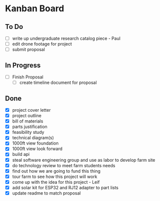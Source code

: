 # Kanban Board

## To Do
- [ ] write up undergraduate research catalog piece - Paul
- [ ] edit drone footage for project
- [ ] submit proposal

## In Progress
- [ ] Finish Proposal
    - [ ] create timeline document for proposal

## Done
- [X] project cover letter
- [X] project outline
- [X] bill of materials
- [X] parts justification
- [X] feasibility study
- [X] technical diagram(s)
- [X] 1000ft view foundation
- [X] 1000ft view look forward
- [X] build api
- [X] steal software engineering group and use as labor to develop farm site
- [X] do technology review to meet farm students needs
- [X] find out how we are going to fund this thing
- [X] tour farm to see how this project will work
- [X] come up with the idea for this project - Leif     
- [X] add solar kit for ESP32 and RJ12 adapter to part lists
- [X] update readme to match proposal
